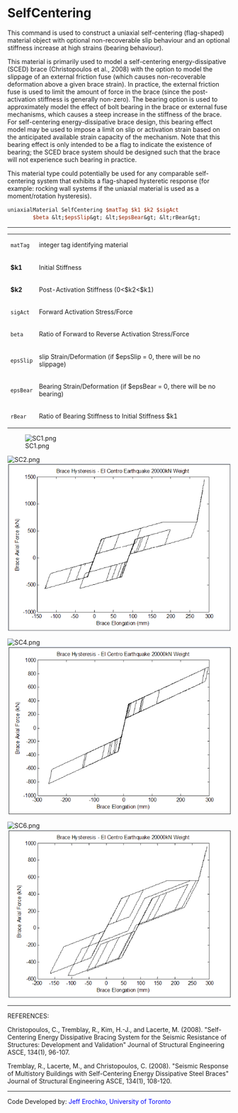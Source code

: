  # SelfCentering

<p>This command is used to construct a uniaxial self-centering
(flag-shaped) material object with optional non-recoverable slip
behaviour and an optional stiffness increase at high strains (bearing
behaviour).</p>
<p>This material is primarily used to model a self-centering
energy-dissipative (SCED) brace (Christopoulos et al., 2008) with the
option to model the slippage of an external friction fuse (which causes
non-recoverable deformation above a given brace strain). In practice,
the external friction fuse is used to limit the amount of force in the
brace (since the post-activation stiffness is generally non-zero). The
bearing option is used to approximately model the effect of bolt bearing
in the brace or external fuse mechanisms, which causes a steep increase
in the stiffness of the brace. For self-centering energy-dissipative
brace design, this bearing effect model may be used to impose a limit on
slip or activation strain based on the anticipated available strain
capacity of the mechanism. Note that this bearing effect is only
intended to be a flag to indicate the existence of bearing; the SCED
brace system should be designed such that the brace will not experience
such bearing in practice.</p>
<p>This material type could potentially be used for any comparable
self-centering system that exhibits a flag-shaped hysteretic response
(for example: rocking wall systems if the uniaxial material is used as a
moment/rotation hysteresis).</p>

```tcl
uniaxialMaterial SelfCentering $matTag $k1 $k2 $sigAct
        $beta &lt;$epsSlip&gt; &lt;$epsBear&gt; &lt;rBear&gt;
```
<hr />
<table>
<tbody>
<tr class="odd">
<td><code class="parameter-table-variable">matTag</code></td>
<td><p>integer tag identifying material</p></td>
</tr>
<tr class="even">
<td><p><strong>$k1</strong></p></td>
<td><p>Initial Stiffness</p></td>
</tr>
<tr class="odd">
<td><p><strong>$k2</strong></p></td>
<td><p>Post-Activation Stiffness (0&lt;$k2&lt;$k1)</p></td>
</tr>
<tr class="even">
<td><code class="parameter-table-variable">sigAct</code></td>
<td><p>Forward Activation Stress/Force</p></td>
</tr>
<tr class="odd">
<td><code class="parameter-table-variable">beta</code></td>
<td><p>Ratio of Forward to Reverse Activation Stress/Force</p></td>
</tr>
<tr class="even">
<td><code class="parameter-table-variable">epsSlip</code></td>
<td><p>slip Strain/Deformation (if $epsSlip = 0, there will be no
slippage)</p></td>
</tr>
<tr class="odd">
<td><code class="parameter-table-variable">epsBear</code></td>
<td><p>Bearing Strain/Deformation (if $epsBear = 0, there will be no
bearing)</p></td>
</tr>
<tr class="even">
<td><code class="parameter-table-variable">rBear</code></td>
<td><p>Ratio of Bearing Stiffness to Initial Stiffness $k1</p></td>
</tr>
</tbody>
</table>
<figure>
<img src="/OpenSeesRT/contrib/static/SC1.png" title="SC1.png" alt="SC1.png" />
<figcaption aria-hidden="true">SC1.png</figcaption>
</figure>
<p><img src="/OpenSeesRT/contrib/static/SC2.png" title="SC2.png" alt="SC2.png" /> <img
src="SC3.png" title="SC3.png" alt="SC3.png" /></p>
<p><img src="/OpenSeesRT/contrib/static/SC4.png" title="SC4.png" alt="SC4.png" /> <img
src="SC5.png" title="SC5.png" alt="SC5.png" /></p>
<p><img src="/OpenSeesRT/contrib/static/SC6.png" title="SC6.png" alt="SC6.png" /> <img
src="SC7.png" title="SC7.png" alt="SC7.png" /></p>
<hr />
<p>REFERENCES:</p>
<p>Christopoulos, C., Tremblay, R., Kim, H.-J., and Lacerte, M. (2008).
"Self-Centering Energy Dissipative Bracing System for the Seismic
Resistance of Structures: Development and Validation" Journal of
Structural Engineering ASCE, 134(1), 96-107.</p>
<p>Tremblay, R., Lacerte, M., and Christopoulos, C. (2008). "Seismic
Response of Multistory Buildings with Self-Centering Energy Dissipative
Steel Braces" Journal of Structural Engineering ASCE, 134(1),
108-120.</p>
<hr />
<p>Code Developed by: <span style="color:blue"> Jeff Erochko,
University of Toronto</span></p>

